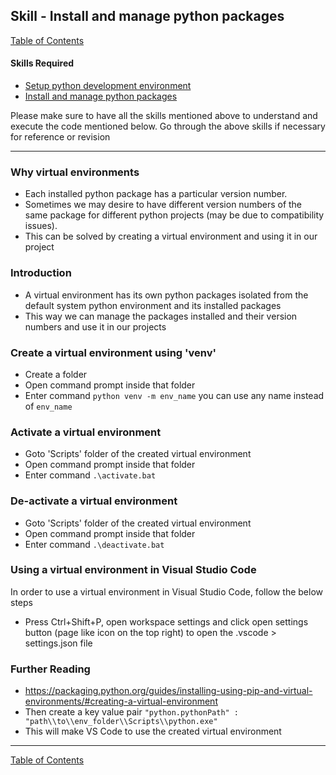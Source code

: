 ## Skill - Install and manage python packages
[Table of Contents](https://nagasudhir.blogspot.com/2020/04/taming-python-table-of-contents.html)

#### Skills Required
* [Setup python development environment](https://nagasudhir.blogspot.com/2020/04/setup-python-development-environment_14.html)
* [Install and manage python packages](https://nagasudhir.blogspot.com/2020/05/install-and-manage-packages-in-python.html)

Please make sure to have all the skills mentioned above to understand and execute the code mentioned below. Go through the above skills if necessary for reference or revision
<hr/>

### Why virtual environments
* Each installed python package has a particular version number.
* Sometimes we may desire to have different version numbers of the same package for different python projects (may be due to compatibility issues).
* This can be solved by creating a virtual environment and using it in our project

### Introduction
* A virtual environment has its own python packages isolated from the default system python environment and its installed packages
* This way we can manage the packages installed and their version numbers and use it in our projects

### Create a virtual environment using 'venv'
* Create a folder
* Open command prompt inside that folder
* Enter command `python venv -m env_name` 
you can use any name instead of `env_name` 

### Activate a virtual environment
* Goto 'Scripts' folder of the created virtual environment
* Open command prompt inside that folder
* Enter command `.\activate.bat`

### De-activate a virtual environment
* Goto 'Scripts' folder of the created virtual environment
* Open command prompt inside that folder
* Enter command `.\deactivate.bat`

### Using a virtual environment in Visual Studio Code
In order to use a virtual environment in Visual Studio Code, follow the below steps
* Press Ctrl+Shift+P, open workspace settings and click open settings button (page like icon on the top right) to open the .vscode > settings.json file

### Further Reading
* https://packaging.python.org/guides/installing-using-pip-and-virtual-environments/#creating-a-virtual-environment
* Then create a key value pair `"python.pythonPath" : "path\\to\\env_folder\\Scripts\\python.exe"`
* This will make VS Code to use the created virtual environment

<hr/>

[Table of Contents](https://nagasudhir.blogspot.com/2020/04/taming-python-table-of-contents.html)

<!--stackedit_data:
eyJwcm9wZXJ0aWVzIjoidGl0bGU6IEluc3RhbGwgYW5kIG1hbm
FnZSBwYWNrYWdlcyBpbiBweXRob25cbmF1dGhvcjogTmFnYXN1
ZGhpciBQdWxsYVxuZGF0ZTogJzIwMjAtMDUtMjUnXG50YWdzOi
AncHl0aG9uLCBsZWFybmluZywgdHV0b3JpYWwsIHRhbWluZ19w
eXRob25fc2tpbGwnXG5jYXRlZ29yaWVzOiB0YW1pbmdfcHl0aG
9uX3NraWxsXG4iLCJoaXN0b3J5IjpbMTQ4NTM0MzA4LDU5NTY1
NzQyNiwxNjQ2NTg3ODQsMTA5NjY5OTE1NywxOTI1Nzg0OTE1LD
cyNjY3NDU2OCwxNDEyNzYwMDU0LDIxMDM5MDI0MSw3MzA5OTgx
MTZdfQ==
-->